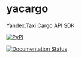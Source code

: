 # yacargo
Yandex.Taxi Cargo API SDK

[![PyPI](http://img.shields.io/pypi/v/yacargo.svg)](https://pypi.python.org/pypi/YMContent)

[![Documentation Status](https://readthedocs.org/projects/yacargo/badge/?version=latest)](http://ymcontent.readthedocs.io/en/latest/?badge=latest)
